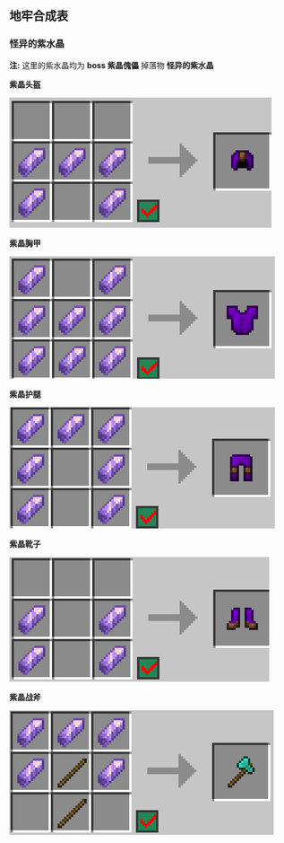 ## 地牢合成表

### 怪异的紫水晶

**注:** 这里的紫水晶均为 **boss 紫晶傀儡** 掉落物 **怪异的紫水晶**

**紫晶头盔**

![](_image/dungeon-crafting/zjtk.png)

**紫晶胸甲**

![](_image/dungeon-crafting/zjxj.png)

**紫晶护腿**

![](_image/dungeon-crafting/zjht.png)

**紫晶靴子**

![](_image/dungeon-crafting/zjxz.png)

**紫晶战斧**

![](_image/dungeon-crafting/zjzf.png)